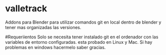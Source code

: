 # valletrack
Addons para Blender para utilizar comandos git en local dentro de blender y tener mas organizadas las versiones.

#Requeriientos
Solo se necesita tener instalado git en el ordenador con las variables de entorno configuradas.
esta probado en Linux y Mac. Si hay problemas en windows hacermelo saber gracias.
